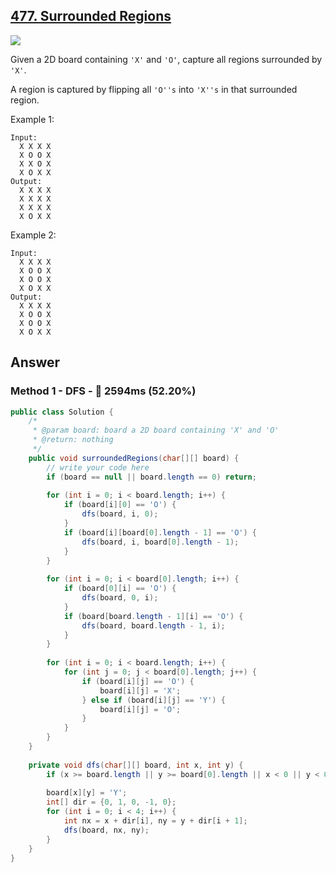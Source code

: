 ## [477. Surrounded Regions](https://www.lintcode.com/problem/surrounded-regions/description?_from=ladder&&fromId=14)

![](https://github.com/weltond/DataStructure/blob/master/medium.PNG)

Given a 2D board containing `'X'` and `'O'`, capture all regions surrounded by `'X'`.

A region is captured by flipping all `'O''s` into `'X''s` in that surrounded region.

Example 1:

```
Input:
  X X X X
  X O O X
  X X O X
  X O X X
Output:
  X X X X
  X X X X
  X X X X
  X O X X
```

Example 2:

```
Input:
  X X X X
  X O O X
  X O O X
  X O X X
Output:
  X X X X
  X O O X
  X O O X
  X O X X
```

## Answer
### Method 1 - DFS - :rabbit: 2594ms (52.20%)

```java
public class Solution {
    /*
     * @param board: board a 2D board containing 'X' and 'O'
     * @return: nothing
     */
    public void surroundedRegions(char[][] board) {
        // write your code here
        if (board == null || board.length == 0) return;
        
        for (int i = 0; i < board.length; i++) {
            if (board[i][0] == 'O') {
                dfs(board, i, 0);
            }
            if (board[i][board[0].length - 1] == 'O') {
                dfs(board, i, board[0].length - 1);
            }
        }
        
        for (int i = 0; i < board[0].length; i++) {
            if (board[0][i] == 'O') {
                dfs(board, 0, i);
            } 
            if (board[board.length - 1][i] == 'O') {
                dfs(board, board.length - 1, i);
            }
        }
        
        for (int i = 0; i < board.length; i++) {
            for (int j = 0; j < board[0].length; j++) {
                if (board[i][j] == 'O') {
                    board[i][j] = 'X';
                } else if (board[i][j] == 'Y') {
                    board[i][j] = 'O';
                }
            }
        }
    }
    
    private void dfs(char[][] board, int x, int y) {
        if (x >= board.length || y >= board[0].length || x < 0 || y < 0 || board[x][y] != 'O') return;
        
        board[x][y] = 'Y';
        int[] dir = {0, 1, 0, -1, 0};
        for (int i = 0; i < 4; i++) {
            int nx = x + dir[i], ny = y + dir[i + 1];
            dfs(board, nx, ny);
        }
    }
}
```
